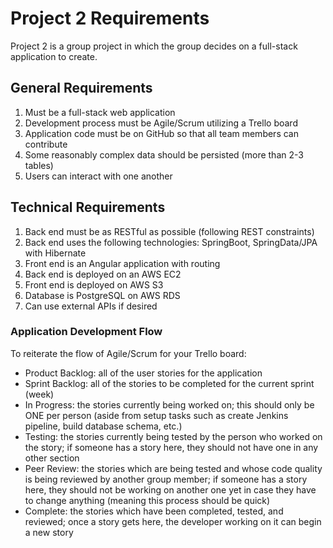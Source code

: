 # Project 2 Requirements
Project 2 is a group project in which the group decides on a full-stack application to create.

## General Requirements
1. Must be a full-stack web application
2. Development process must be Agile/Scrum utilizing a Trello board
3. Application code must be on GitHub so that all team members can contribute
4. Some reasonably complex data should be persisted (more than 2-3 tables)
5. Users can interact with one another

## Technical Requirements
1. Back end must be as RESTful as possible (following REST constraints)
2. Back end uses the following technologies: SpringBoot, SpringData/JPA with Hibernate
3. Front end is an Angular application with routing
4. Back end is deployed on an AWS EC2
5. Front end is deployed on AWS S3
6. Database is PostgreSQL on AWS RDS
7. Can use external APIs if desired

### Application Development Flow
To reiterate the flow of Agile/Scrum for your Trello board:
- Product Backlog: all of the user stories for the application
- Sprint Backlog: all of the stories to be completed for the current sprint (week)
- In Progress: the stories currently being worked on; this should only be ONE per person (aside from setup tasks such as create Jenkins pipeline, build database schema, etc.)
- Testing: the stories currently being tested by the person who worked on the story; if someone has a story here, they should not have one in any other section
- Peer Review: the stories which are being tested and whose code quality is being reviewed by another group member; if someone has a story here, they should not be working on another one yet in case they have to change anything (meaning this process should be quick)
- Complete: the stories which have been completed, tested, and reviewed; once a story gets here, the developer working on it can begin a new story